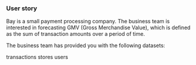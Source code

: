 ### User story
Bay is a small payment processing company. The business team is interested in forecasting GMV (Gross Merchandise Value), which is defined as the sum of transaction amounts over a period of time.

The business team has provided you with the following datasets:

transactions
stores
users
